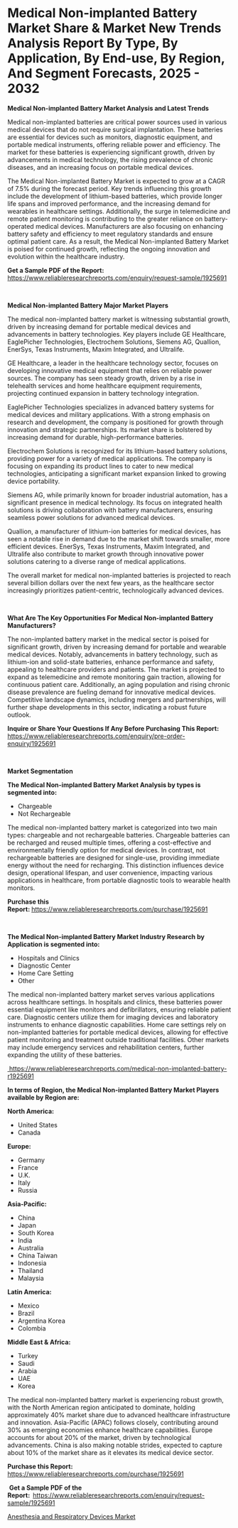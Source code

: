 <p><h1>Medical Non-implanted Battery Market Share & Market New Trends Analysis Report By Type, By Application, By End-use, By Region, And Segment Forecasts, 2025 - 2032</h1></p><p><strong>Medical Non-implanted Battery Market Analysis and Latest Trends</strong></p>
<p><p>Medical non-implanted batteries are critical power sources used in various medical devices that do not require surgical implantation. These batteries are essential for devices such as monitors, diagnostic equipment, and portable medical instruments, offering reliable power and efficiency. The market for these batteries is experiencing significant growth, driven by advancements in medical technology, the rising prevalence of chronic diseases, and an increasing focus on portable medical devices. </p><p>The Medical Non-implanted Battery Market is expected to grow at a CAGR of 7.5% during the forecast period. Key trends influencing this growth include the development of lithium-based batteries, which provide longer life spans and improved performance, and the increasing demand for wearables in healthcare settings. Additionally, the surge in telemedicine and remote patient monitoring is contributing to the greater reliance on battery-operated medical devices. Manufacturers are also focusing on enhancing battery safety and efficiency to meet regulatory standards and ensure optimal patient care. As a result, the Medical Non-implanted Battery Market is poised for continued growth, reflecting the ongoing innovation and evolution within the healthcare industry.</p></p>
<p><strong>Get a Sample PDF of the Report:&nbsp;</strong> <a href="https://www.reliableresearchreports.com/enquiry/request-sample/1925691?utm_campaign=2593&utm_medium=2&utm_source=Github&utm_content=ia&utm_term=28032025&utm_id=medical-non-implanted-battery">https://www.reliableresearchreports.com/enquiry/request-sample/1925691</a></p>
<p>&nbsp;</p>
<p><strong>Medical Non-implanted Battery Major Market Players</strong></p>
<p><p>The medical non-implanted battery market is witnessing substantial growth, driven by increasing demand for portable medical devices and advancements in battery technologies. Key players include GE Healthcare, EaglePicher Technologies, Electrochem Solutions, Siemens AG, Quallion, EnerSys, Texas Instruments, Maxim Integrated, and Ultralife.</p><p>GE Healthcare, a leader in the healthcare technology sector, focuses on developing innovative medical equipment that relies on reliable power sources. The company has seen steady growth, driven by a rise in telehealth services and home healthcare equipment requirements, projecting continued expansion in battery technology integration.</p><p>EaglePicher Technologies specializes in advanced battery systems for medical devices and military applications. With a strong emphasis on research and development, the company is positioned for growth through innovation and strategic partnerships. Its market share is bolstered by increasing demand for durable, high-performance batteries.</p><p>Electrochem Solutions is recognized for its lithium-based battery solutions, providing power for a variety of medical applications. The company is focusing on expanding its product lines to cater to new medical technologies, anticipating a significant market expansion linked to growing device portability.</p><p>Siemens AG, while primarily known for broader industrial automation, has a significant presence in medical technology. Its focus on integrated health solutions is driving collaboration with battery manufacturers, ensuring seamless power solutions for advanced medical devices.</p><p>Quallion, a manufacturer of lithium-ion batteries for medical devices, has seen a notable rise in demand due to the market shift towards smaller, more efficient devices. EnerSys, Texas Instruments, Maxim Integrated, and Ultralife also contribute to market growth through innovative power solutions catering to a diverse range of medical applications.</p><p>The overall market for medical non-implanted batteries is projected to reach several billion dollars over the next few years, as the healthcare sector increasingly prioritizes patient-centric, technologically advanced devices.</p></p>
<p>&nbsp;</p>
<p><strong>What Are The Key Opportunities For Medical Non-implanted Battery Manufacturers?</strong></p>
<p><p>The non-implanted battery market in the medical sector is poised for significant growth, driven by increasing demand for portable and wearable medical devices. Notably, advancements in battery technology, such as lithium-ion and solid-state batteries, enhance performance and safety, appealing to healthcare providers and patients. The market is projected to expand as telemedicine and remote monitoring gain traction, allowing for continuous patient care. Additionally, an aging population and rising chronic disease prevalence are fueling demand for innovative medical devices. Competitive landscape dynamics, including mergers and partnerships, will further shape developments in this sector, indicating a robust future outlook.</p></p>
<p><strong>Inquire or Share Your Questions If Any Before Purchasing This Report:</strong> <a href="https://www.reliableresearchreports.com/enquiry/pre-order-enquiry/1925691?utm_campaign=2593&utm_medium=2&utm_source=Github&utm_content=ia&utm_term=28032025&utm_id=medical-non-implanted-battery">https://www.reliableresearchreports.com/enquiry/pre-order-enquiry/1925691</a></p>
<p>&nbsp;</p>
<p><strong>Market Segmentation</strong></p>
<p><strong>The Medical Non-implanted Battery Market Analysis by types is segmented into:</strong></p>
<p><ul><li>Chargeable</li><li>Not Rechargeable</li></ul></p>
<p><p>The medical non-implanted battery market is categorized into two main types: chargeable and not rechargeable batteries. Chargeable batteries can be recharged and reused multiple times, offering a cost-effective and environmentally friendly option for medical devices. In contrast, not rechargeable batteries are designed for single-use, providing immediate energy without the need for recharging. This distinction influences device design, operational lifespan, and user convenience, impacting various applications in healthcare, from portable diagnostic tools to wearable health monitors.</p></p>
<p><strong>Purchase this Report:&nbsp;</strong><a href="https://www.reliableresearchreports.com/purchase/1925691?utm_campaign=2593&utm_medium=2&utm_source=Github&utm_content=ia&utm_term=28032025&utm_id=medical-non-implanted-battery">https://www.reliableresearchreports.com/purchase/1925691</a></p>
<p>&nbsp;</p>
<p><strong>The Medical Non-implanted Battery Market Industry Research by Application is segmented into:</strong></p>
<p><ul><li>Hospitals and Clinics</li><li>Diagnostic Center</li><li>Home Care Setting</li><li>Other</li></ul></p>
<p><p>The medical non-implanted battery market serves various applications across healthcare settings. In hospitals and clinics, these batteries power essential equipment like monitors and defibrillators, ensuring reliable patient care. Diagnostic centers utilize them for imaging devices and laboratory instruments to enhance diagnostic capabilities. Home care settings rely on non-implanted batteries for portable medical devices, allowing for effective patient monitoring and treatment outside traditional facilities. Other markets may include emergency services and rehabilitation centers, further expanding the utility of these batteries.</p></p>
<p><a href="https://www.reliableresearchreports.com/medical-non-implanted-battery-r1925691?utm_campaign=2593&utm_medium=2&utm_source=Github&utm_content=ia&utm_term=28032025&utm_id=medical-non-implanted-battery">&nbsp;https://www.reliableresearchreports.com/medical-non-implanted-battery-r1925691</a></p>
<p><strong>In terms of Region, the Medical Non-implanted Battery Market Players available by Region are:</strong></p>
<p>
    <p> <strong> North America: </strong>
        <ul>
            <li>United States</li>
            <li>Canada</li>
        </ul>
        </p> 
    <p> <strong> Europe: </strong>
        <ul>
            <li>Germany</li>
            <li>France</li>
            <li>U.K.</li>
            <li>Italy</li>
            <li>Russia</li>
        </ul>
        </p> 
    <p> <strong> Asia-Pacific: </strong>
        <ul>
            <li>China</li>
            <li>Japan</li>
            <li>South Korea</li>
            <li>India</li>
            <li>Australia</li>
            <li>China Taiwan</li>
            <li>Indonesia</li>
            <li>Thailand</li>
            <li>Malaysia</li>
        </ul>
        </p> 
    <p> <strong> Latin America: </strong>
        <ul>
            <li>Mexico</li>
            <li>Brazil</li>
            <li>Argentina Korea</li>
            <li>Colombia</li>
        </ul>
        </p> 
    <p> <strong> Middle East & Africa: </strong>
        <ul>
            <li>Turkey</li>
            <li>Saudi</li>
            <li>Arabia</li>
            <li>UAE</li>
            <li>Korea</li>
        </ul>
    </p>
    </p>
<p><p>The medical non-implanted battery market is experiencing robust growth, with the North American region anticipated to dominate, holding approximately 40% market share due to advanced healthcare infrastructure and innovation. Asia-Pacific (APAC) follows closely, contributing around 30% as emerging economies enhance healthcare capabilities. Europe accounts for about 20% of the market, driven by technological advancements. China is also making notable strides, expected to capture about 10% of the market share as it elevates its medical device sector.</p></p>
<p><strong>Purchase this Report: </strong><a href="https://www.reliableresearchreports.com/purchase/1925691?utm_campaign=2593&utm_medium=2&utm_source=Github&utm_content=ia&utm_term=28032025&utm_id=medical-non-implanted-battery">https://www.reliableresearchreports.com/purchase/1925691</a></p>
<p>&nbsp;<strong>Get a Sample PDF of the Report:&nbsp;&nbsp;</strong><a href="https://www.reliableresearchreports.com/enquiry/request-sample/1925691?utm_campaign=2593&utm_medium=2&utm_source=Github&utm_content=ia&utm_term=28032025&utm_id=medical-non-implanted-battery">https://www.reliableresearchreports.com/enquiry/request-sample/1925691</a></p>
<p><strong></strong></p>
<p><p><a href="https://github.com/hammelximalschid/Market-Research-Report-List-1/blob/main/anesthesia-and-respiratory-devices-market.md?utm_campaign=2593&utm_medium=2&utm_source=Github&utm_content=ia&utm_term=28032025&utm_id=medical-non-implanted-battery">Anesthesia and Respiratory Devices Market</a></p></p>